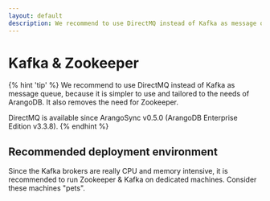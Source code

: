 ```yaml
---
layout: default
description: We recommend to use DirectMQ instead of Kafka as message queue, because it is simpler to use and tailored to the needs of ArangoDB
---
```

# Kafka & Zookeeper

{% hint 'tip' %}
We recommend to use DirectMQ instead of Kafka as message queue,
because it is simpler to use and tailored to the needs of ArangoDB.
It also removes the need for Zookeeper.

DirectMQ is available since ArangoSync v0.5.0
(ArangoDB Enterprise Edition v3.3.8).
{% endhint %}

## Recommended deployment environment

Since the Kafka brokers are really CPU and memory intensive,
it is recommended to run Zookeeper & Kafka on dedicated machines.
Consider these machines "pets".
